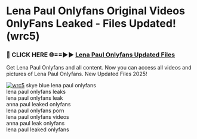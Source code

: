 # Lena Paul Onlyfans Original Videos 0nlyFans Leaked - Files Updated! (wrc5)

<h3>🔴 CLICK HERE 🌐==►► <a href="https://tinyurl.com/x26r9saj" rel="nofollow">Lena Paul Onlyfans Updated Files</a></h3>

Get Lena Paul Onlyfans and all content. Now you can access all videos and pictures of Lena Paul Onlyfans. New Updated Files 2025!

[![wrc5](https://i.imgur.com/LkgZPqh.gif)](https://tinyurl.com/x26r9saj)
skye blue lena paul onlyfans<br>
lena paul onlyfans leaks<br>
lena paul onlyfans leak<br>
anna paul leaked onlyfans<br>
lena paul onlyfans porn<br>
lena paul onlyfans videos<br>
anna paul leak onlyfans<br>
lena paul leaked onlyfans